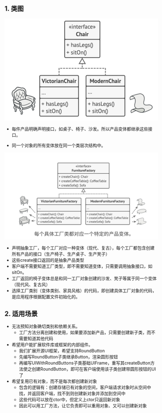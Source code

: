 ## 1. 类图

<img src='../../img/AbstractFactory1.jpeg' />

- 每件产品明确声明接口，如桌子、椅子、沙发。所以产品变体都继承这些接口。

- 同一个对象的所有变体放在同一个类层次结构中。

<img src='../../img/AbstractFactory2.jpeg' />

- 声明抽象工厂，每个工厂对应一种变体（现代、复古），每个工厂都包含创建所有产品的接口（生产椅子、生产桌子、生产凳子）
- 这些create接口返回的是抽象产品类型
- 客户端不需要知道工厂类型，即不需要知道变体，只需要调用抽象接口，如sitOn。
- 工厂返回的椅子变体总是和同一工厂对象创建的沙发、凳子等属于同一个变体（现代风、复古风）
- 选择工厂类别（变体类别、家具风格）的代码，即创建具体工厂对象的代码，是应用程序根据配置文件初始化的。



## 2. 适用场景

- 无法预知对象确切类别和依赖关系。
  - 工厂方法分离创建和使用，如果要添加新产品，只需要创建新子类，而不需要知道其他代码
- 希望用户能扩展软件库或框架的内部组件。
  - 我们扩展开源UI框架，希望支持RoundButton
  - 先编写RoundButton子类继承Button，渲染圆形按钮
  - 再编写UIWithRoundButtons子类基础UIFrame，重写其createButton方法使之创建RoundButton，即可在客户端使用该子类创建带圆形按钮的UI了
- 希望复用已有对象，而不是每次都创建新对象
  - 包含的逻辑有：创建存储已有对象的空间，客户端请求对象时从空间中找，并返回客户端，找不到则创建新对象并添加到空间中
  - 这些代码可以放在ctor中，但定义上ctor只返回新对象
  - 因此可以用工厂方法，让它负责即可以重用对象、又可以创建新对象
